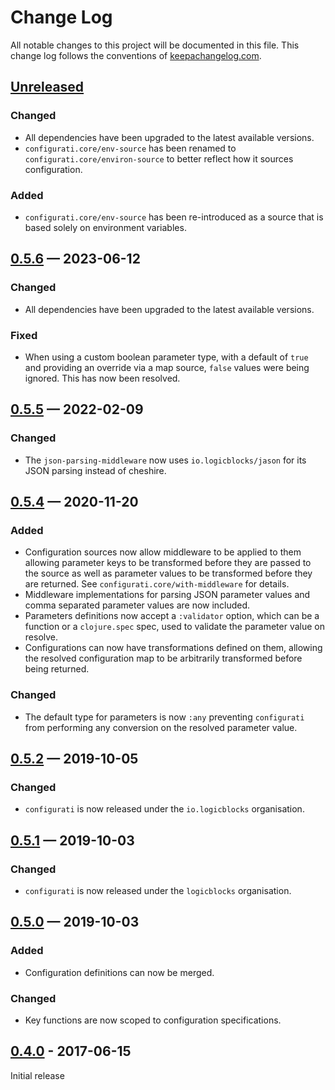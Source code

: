 # Change Log

All notable changes to this project will be documented in this file. This
change log follows the conventions of
[keepachangelog.com](http://keepachangelog.com/).

## [Unreleased]

### Changed

- All dependencies have been upgraded to the latest available versions.
- `configurati.core/env-source` has been renamed to 
  `configurati.core/environ-source` to better reflect how it sources 
  configuration.

### Added

- `configurati.core/env-source` has been re-introduced as a source that is 
  based solely on environment variables.

## [0.5.6] — 2023-06-12

### Changed

- All dependencies have been upgraded to the latest available versions.

### Fixed

- When using a custom boolean parameter type, with a default of `true` and 
  providing an override via a map source, `false` values were being ignored.
  This has now been resolved.

## [0.5.5] — 2022-02-09

### Changed

- The `json-parsing-middleware` now uses `io.logicblocks/jason` for its JSON
  parsing instead of cheshire.

## [0.5.4] — 2020-11-20

### Added

- Configuration sources now allow middleware to be applied to them allowing
  parameter keys to be transformed before they are passed to the source as well 
  as parameter values to be transformed before they are returned. See 
  `configurati.core/with-middleware` for details.
- Middleware implementations for parsing JSON parameter values and comma
  separated parameter values are now included.
- Parameters definitions now accept a `:validator` option, which can be a
  function or a `clojure.spec` spec, used to validate the parameter value on
  resolve.
- Configurations can now have transformations defined on them, allowing the
  resolved configuration map to be arbitrarily transformed before being
  returned.

### Changed

- The default type for parameters is now `:any` preventing `configurati` from
  performing any conversion on the resolved parameter value.

## [0.5.2] — 2019-10-05

### Changed

- `configurati` is now released under the `io.logicblocks` organisation.

## [0.5.1] — 2019-10-03

### Changed

- `configurati` is now released under the `logicblocks` organisation.

## [0.5.0] — 2019-10-03

### Added

- Configuration definitions can now be merged.

### Changed

- Key functions are now scoped to configuration specifications.

## [0.4.0] - 2017-06-15

Initial release

[0.4.0]: https://github.com/logicblocks/configurati/compare/0.1.0...0.4.0

[0.5.0]: https://github.com/logicblocks/configurati/compare/0.4.0...0.5.0

[0.5.1]: https://github.com/logicblocks/configurati/compare/0.5.0...0.5.1

[0.5.2]: https://github.com/logicblocks/configurati/compare/0.5.1...0.5.2

[0.5.4]: https://github.com/logicblocks/configurati/compare/0.5.2...0.5.4

[0.5.5]: https://github.com/logicblocks/configurati/compare/0.5.4...0.5.5

[0.5.6]: https://github.com/logicblocks/configurati/compare/0.5.5...0.5.6
[Unreleased]: https://github.com/logicblocks/configurati/compare/0.5.6...HEAD
